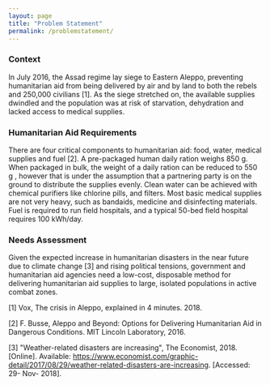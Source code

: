 ```yaml
---
layout: page
title: "Problem Statement"
permalink: /problemstatement/
---
```

### Context
In July 2016, the Assad regime lay siege to Eastern Aleppo, preventing humanitarian aid from being delivered by air and by land to both the rebels and 250,000 civilians [1]. As the siege stretched on, the available supplies dwindled and the population was at risk of starvation, dehydration and lacked access to medical supplies.

### Humanitarian Aid Requirements
There are four critical components to humanitarian aid: food, water, medical supplies and fuel [2]. A pre-packaged human daily ration weighs 850 g. When packaged in bulk, the weight of a daily ration can be reduced to 550 g , however that is under the assumption that a partnering party is on the ground to distribute the supplies evenly. Clean water can be achieved with chemical purifiers like chlorine pills, and filters. Most basic medical supplies are not very heavy, such as bandaids, medicine and disinfecting materials. Fuel is required to run field hospitals, and a typical 50-bed field hospital requires 100 kWh/day.

### Needs Assessment
Given the expected increase in humanitarian disasters in the near future due to climate change [3] and rising political tensions, government and humanitarian aid agencies need a low-cost, disposable method for delivering humanitarian aid supplies to large, isolated populations in active combat zones.

[1] Vox, The crisis in Aleppo, explained in 4 minutes. 2018.

[2] F. Busse, Aleppo and Beyond: Options for Delivering Humanitarian Aid in Dangerous Conditions. MIT Lincoln Laboratory, 2016.

[3] "Weather-related disasters are increasing", The Economist, 2018. [Online]. Available: https://www.economist.com/graphic-detail/2017/08/29/weather-related-disasters-are-increasing. [Accessed: 29- Nov- 2018].
